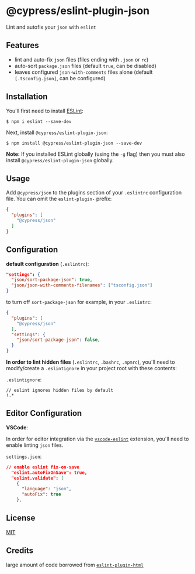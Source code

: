 # @cypress/eslint-plugin-json

Lint and autofix your `json` with `eslint`

## Features

- lint and auto-fix `json` files (files ending with `.json` or `rc`)
- auto-sort `package.json` files (default `true`, can be disabled)
- leaves configured `json-with-comments` files alone (default `[.tsconfig.json]`, can be configured)

## Installation

You'll first need to install [ESLint](http://eslint.org):

```
$ npm i eslint --save-dev
```

Next, install `@cypress/eslint-plugin-json`:

```
$ npm install @cypress/eslint-plugin-json --save-dev
```

**Note:** If you installed ESLint globally (using the `-g` flag) then you must also install `@cypress/eslint-plugin-json` globally.

## Usage

Add `@cypress/json` to the plugins section of your `.eslintrc` configuration file. You can omit the `eslint-plugin-` prefix:

```json
{
  "plugins": [
    "@cypress/json"
  ]
}
```

## Configuration

**default configuration** (`.eslintrc`):
```json
"settings": {
  "json/sort-package-json": true,
  "json/json-with-comments-filenames": ["tsconfig.json"]
}
```

to turn off `sort-package-json` for example, in your `.eslintrc`:
```json
{
  "plugins": [
    "@cypress/json"
  ],
  "settings": {
    "json/sort-package-json": false,
  }
}
```

**In order to lint hidden files** (`.eslintrc`, `.bashrc`, `.npmrc`), you'll need to modify/create a `.eslintignore` in your project root with these contents:

`.eslintignore`:
```gitignore
// eslint ignores hidden files by default
!.*
```

## Editor Configuration

**VSCode**:

In order for editor integration via the [`vscode-eslint`](https://github.com/microsoft/vscode-eslint) extension, you'll need to enable linting `json` files.

`settings.json`:
```json
// enable eslint fix-on-save
  "eslint.autoFixOnSave": true,
  "eslint.validate": [
    {
      "language": "json",
      "autoFix": true
    },
```


## License
[MIT](/LICENSE.md)

## Credits

large amount of code borrowed from [`eslint-plugin-html`](https://github.com/BenoitZugmeyer/eslint-plugin-html)
